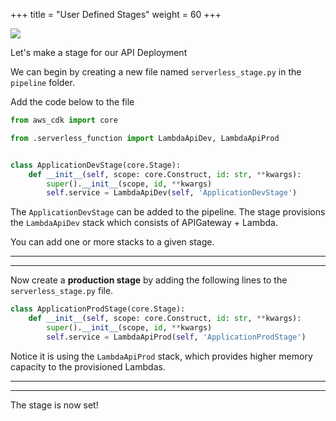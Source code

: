 +++
title = "User Defined Stages"
weight = 60
+++

![](/30-pipeline/60-create-pipeline-stage/pipeline_user_stages.png)

Let's make a stage for our API Deployment

We can begin by creating a new file named `serverless_stage.py` in the `pipeline` folder.

Add the code below to the file

```python
from aws_cdk import core

from .serverless_function import LambdaApiDev, LambdaApiProd


class ApplicationDevStage(core.Stage):
    def __init__(self, scope: core.Construct, id: str, **kwargs):
        super().__init__(scope, id, **kwargs)
        self.service = LambdaApiDev(self, 'ApplicationDevStage')
```

The `ApplicationDevStage` can be added to the pipeline. The stage provisions the `LambdaApiDev` stack which consists of APIGateway + Lambda.

You can add one or more stacks to a given stage. 

-----
-----

Now create a **production stage** by adding the following lines to the `serverless_stage.py` file. 

```python
class ApplicationProdStage(core.Stage):
    def __init__(self, scope: core.Construct, id: str, **kwargs):
        super().__init__(scope, id, **kwargs)
        self.service = LambdaApiProd(self, 'ApplicationProdStage')

```

Notice it is using the `LambdaApiProd` stack, which provides higher memory capacity to the provisioned Lambdas.

-----
-----

The stage is now set!